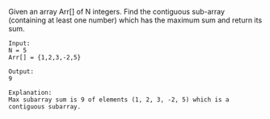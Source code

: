 Given an array Arr[] of N integers. Find the contiguous sub-array (containing at least one number) which has the maximum sum and return its sum.
<p>

```
Input:
N = 5
Arr[] = {1,2,3,-2,5}

Output:
9

Explanation:
Max subarray sum is 9 of elements (1, 2, 3, -2, 5) which is a contiguous subarray.
```